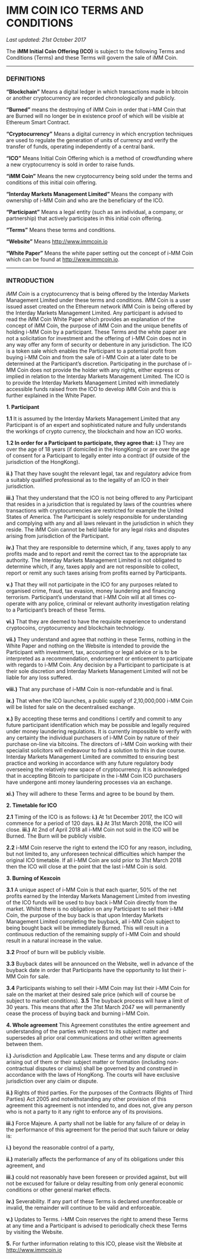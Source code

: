 # IMM COIN ICO TERMS AND CONDITIONS
*Last updated: 21st October 2017*

The **iMM Initial Coin Offering (ICO)** is subject to the following Terms and Conditions (Terms) and these Terms will govern the sale of iMM Coin.
***
### DEFINITIONS
**“Blockchain”** Means a digital ledger in which transactions made in bitcoin or another cryptocurrency are recorded chronologically and publicly. 

**“Burned”** means the destroying of iMM Coin in order that i-MM Coin that are Burned will no longer be in existence proof of which will be visible at Ethereum Smart Contract. 

**“Cryptocurrency”** Means a digital currency in which encryption techniques are used to regulate the generation of units of currency and verify the transfer of funds, operating independently of a central bank.

**“ICO”** Means Initial Coin Offering which is a method of crowdfunding where a new cryptocurrency is sold in order to raise funds.

**“iMM Coin”** Means the new cryptocurrency being sold under the terms and conditions of this initial coin offering.

**“Interday Markets Management Limited”** Means the company with ownership of i-MM Coin and who are the beneficiary of the ICO.

**“Participant”** Means a legal entity (such as an individual, a company, or partnership) that actively participates in this initial coin offering.

**“Terms”** Means these terms and conditions.

**“Website”** Means http://www.immcoin.io

**“White Paper”** Means the white paper setting out the concept of i-MM Coin which can be found at http://www.immcoin.io.
***
### INTRODUCTION
*iMM Coin* is a cryptocurrency that is being offered by the Interday Markets Management Limited under these terms and conditions. iMM Coin is a user issued asset created on the Ethereum network iMM Coin is being offered by the Interday Markets Management Limited. Any participant is advised to read the iMM Coin White Paper which provides an explanation of the concept of iMM Coin, the purpose of iMM Coin and the unique benefits of holding i-MM Coin by a participant. These Terms and the white paper are not a solicitation for investment and the offering of i-MM Coin does not in any way offer any form of security or debenture in any jurisdiction. The ICO is a token sale which enables the Participant to a potential profit from buying i-MM Coin and from the sale of i-MM Coin at a later date to be determined at the Participant’s discretion. Participating in the purchase of i-MM Coin does not provide the holder with any rights, either express or implied in relation to the Interday Markets Management Limited. The ICO is to provide the Interday Markets Management Limited with immediately accessible funds raised from the ICO to develop iMM Coin and this is further explained in the White Paper.
    
**1. Participant**

**1.1** It is assumed by the Interday Markets Management Limited that any Participant is of an expert and sophisticated nature and fully understands the workings of crypto currency, the blockchain and how an ICO works.

**1.2 In order for a Participant to participate, they agree that:**
**i.)** They are over the age of 18 years (if domiciled in the HongKong) or are over the age of consent for a Participant to legally enter into a contract (if outside of the jurisdiction of the HongKong).

**ii.)** That they have sought the relevant legal, tax and regulatory advice from a suitably qualified professional as to the legality of an ICO in their jurisdiction.

**iii.)** That they understand that the ICO is not being offered to any Participant that resides in a jurisdiction that is regulated by laws of the countries where transactions with cryptocurrencies are restricted for example the United States of America. The Participant is solely responsible for understanding and complying with any and all laws relevant in the jurisdiction in which they reside. The iMM Coin cannot be held liable for any legal risks and disputes arising from jurisdiction of the Participant.

**iv.)** That they are responsible to determine which, if any, taxes apply to any profits made and to report and remit the correct tax to the appropriate tax authority. The Interday Markets Management Limited is not obligated to determine which, if any, taxes apply and are not responsible to collect, report or remit any such taxes arising from profits earned by Participants.

**v.)** That they will not participate in the ICO for any purposes related to organised crime, fraud, tax evasion, money laundering and financing terrorism. Participant’s understand that i-MM Coin will at all times co-operate with any police, criminal or relevant authority investigation relating to a Participant’s breach of these Terms.

**vi.)** That they are deemed to have the requisite experience to understand cryptocoins, cryptocurrency and blockchain technology.

**vii.)** They understand and agree that nothing in these Terms, nothing in the White Paper and nothing on the Website is intended to provide the Participant with investment, tax, accounting or legal advice or is to be interpreted as a recommendation, endorsement or enticement to participate with regards to i-MM Coin. Any decision by a Participant to participate is at their sole discretion and Interday Markets Management Limited will not be liable for any loss suffered.

**viii.)** That any purchase of i-MM Coin is non-refundable and is final.

**ix.)** That when the ICO launches, a public supply of 2,10,000,000 i-MM Coin will be listed for sale on the decentralised exchange.

**x.)** By accepting these terms and conditions I certify and commit to any future participant identification which may be possible and legally required under money laundering regulations. It is currently impossible to verify with any certainty the individual purchasers of i-MM Coin by nature of their purchase on-line via bitcoins. The directors of i-MM Coin working with their specialist solicitors will endeavour to find a solution to this in due course. Interday Markets Management Limited are committed to ensuring best practice and working in accordance with any future regulatory body overseeing the relatively new space of cryptocurrency.
It is acknowledged that in accepting Bitcoin to participate in the i-MM Coin ICO purchasers have undergone anti money laundering processes via an exchange.

**xi.)** They will adhere to these Terms and agree to be bound by them.

**2. Timetable for ICO**
    
**2.1** Timing of the ICO is as follows:
**i.)** At 1st December 2017, the ICO will commence for a period of 120 days.
**ii.)** At 31st March 2018, the ICO will close.
**iii.)** At 2nd of April 2018 all i-MM Coin not sold in the ICO will be Burned. The Burn will be publicly visible.

**2.2** i-MM Coin reserve the right to extend the ICO for any reason, including, but not limited to, any unforeseen technical difficulties which hamper the original ICO timetable. If all i-MM Coin are sold prior to 31st March 2018 then the ICO will close at the point that the last i-MM Coin is sold.

**3. Burning of Kexcoin**

**3.1** A unique aspect of i-MM Coin is that each quarter, 50% of the net profits earned by the Interday Markets Management Limited from investing of the ICO funds will be used to buy back i-MM Coin directly from the market. Whilst there is no obligation on any Participant to sell their i-MM Coin, the purpose of the buy back is that upon Interday Markets Management Limited completing the buyback, all i-MM Coin subject to being bought back will be immediately Burned. This will result in a continuous reduction of the remaining supply of i-MM Coin and should result in a natural increase in the value.

**3.2** Proof of burn will be publicly visible.

**3.3** Buyback dates will be announced on the Website, well in advance of the buyback date in order that Participants have the opportunity to list their i-MM Coin for sale.

**3.4** Participants wishing to sell their i-MM Coin may list their i-MM Coin for sale on the market at their desired sale price (which will of course be subject to market conditions).
**3.5** The buyback process will have a limit of 30 years. This means that after the 31st March 2047 we will permanently cease the process of buying back and burning i-MM Coin.

**4. Whole agreement**
This Agreement constitutes the entire agreement and understanding of the parties with respect to its subject matter and supersedes all prior oral communications and other written agreements between them.

**i.)**	Jurisdiction and Applicable Law. These terms and any dispute or claim arising out of them or their subject matter or formation (including non-contractual disputes or claims) shall be governed by and construed in accordance with the laws of HongKong. The courts will have exclusive jurisdiction over any claim or dispute.

**ii.)** Rights of third parties. For the purposes of the Contracts (Rights of Third Parties) Act 2005 and notwithstanding any other provision of this agreement this agreement is not intended to, and does not, give any person who is not a party to it any right to enforce any of its provisions.

**iii.)** Force Majeure. A party shall not be liable for any failure of or delay in the performance of this agreement for the period that such failure or delay is:

**i.)** beyond the reasonable control of a party,

**ii.)** materially affects the performance of any of its obligations under this agreement, and

**iii.)** could not reasonably have been foreseen or provided against, but
will not be excused for failure or delay resulting from only general economic conditions or other general market effects.

**iv.)** Severability. If any part of these Terms is declared unenforceable or invalid, the remainder will continue to be valid and enforceable.

**v.)**	Updates to Terms. i-MM Coin reserves the right to amend these Terms at any time and a Participant is advised to periodically check these Terms by visiting the Website.

**5.**	For further information relating to this ICO, please visit the Website at http://www.immcoin.io

